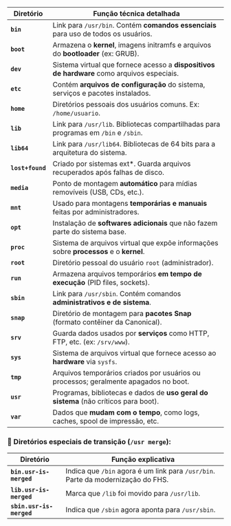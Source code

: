 | Diretório        | Função técnica detalhada                                                                   |
| ---------------- | ------------------------------------------------------------------------------------------ |
| **`bin`**        | Link para `/usr/bin`. Contém **comandos essenciais** para uso de todos os usuários.        |
| **`boot`**       | Armazena o **kernel**, imagens initramfs e arquivos do **bootloader** (ex: GRUB).          |
| **`dev`**        | Sistema virtual que fornece acesso a **dispositivos de hardware** como arquivos especiais. |
| **`etc`**        | Contém **arquivos de configuração** do sistema, serviços e pacotes instalados.             |
| **`home`**       | Diretórios pessoais dos usuários comuns. Ex: `/home/usuario`.                              |
| **`lib`**        | Link para `/usr/lib`. Bibliotecas compartilhadas para programas em `/bin` e `/sbin`.       |
| **`lib64`**      | Link para `/usr/lib64`. Bibliotecas de 64 bits para a arquitetura do sistema.              |
| **`lost+found`** | Criado por sistemas ext*. Guarda arquivos recuperados após falhas de disco.                |
| **`media`**      | Ponto de montagem **automático** para mídias removíveis (USB, CDs, etc.).                  |
| **`mnt`**        | Usado para montagens **temporárias e manuais** feitas por administradores.                 |
| **`opt`**        | Instalação de **softwares adicionais** que não fazem parte do sistema base.                |
| **`proc`**       | Sistema de arquivos virtual que expõe informações sobre **processos** e o **kernel**.      |
| **`root`**       | Diretório pessoal do usuário `root` (administrador).                                       |
| **`run`**        | Armazena arquivos temporários **em tempo de execução** (PID files, sockets).               |
| **`sbin`**       | Link para `/usr/sbin`. Contém comandos **administrativos e de sistema**.                   |
| **`snap`**       | Diretório de montagem para **pacotes Snap** (formato contêiner da Canonical).              |
| **`srv`**        | Guarda dados usados por **serviços** como HTTP, FTP, etc. (ex: `/srv/www`).                |
| **`sys`**        | Sistema de arquivos virtual que fornece acesso ao **hardware** via `sysfs`.                |
| **`tmp`**        | Arquivos temporários criados por usuários ou processos; geralmente apagados no boot.       |
| **`usr`**        | Programas, bibliotecas e dados de **uso geral do sistema** (não críticos para boot).       |
| **`var`**        | Dados que **mudam com o tempo**, como logs, caches, spool de impressão, etc.               |
### 🧩 Diretórios especiais de transição (`/usr merge`):

|Diretório|Função explicativa|
|---|---|
|**`bin.usr-is-merged`**|Indica que `/bin` agora é um link para `/usr/bin`. Parte da modernização do FHS.|
|**`lib.usr-is-merged`**|Marca que `/lib` foi movido para `/usr/lib`.|
|**`sbin.usr-is-merged`**|Indica que `/sbin` agora aponta para `/usr/sbin`.
